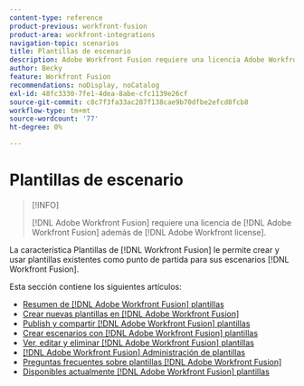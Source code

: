 ```yaml
---
content-type: reference
product-previous: workfront-fusion
product-area: workfront-integrations
navigation-topic: scenarios
title: Plantillas de escenario
description: Adobe Workfront Fusion requiere una licencia Adobe Workfront Fusion además de una licencia Adobe Workfront.
author: Becky
feature: Workfront Fusion
recommendations: noDisplay, noCatalog
exl-id: 48fc3330-7fe1-4dea-8abe-cfc1139e26cf
source-git-commit: c8c7f3fa33ac287f138cae9b70dfbe2efcd8fcb8
workflow-type: tm+mt
source-wordcount: '77'
ht-degree: 0%

---
```


# Plantillas de escenario

>[!INFO]
>
>[!DNL Adobe Workfront Fusion] requiere una licencia de [!DNL Adobe Workfront Fusion] además de [!DNL Adobe Workfront license].

La característica Plantillas de [!DNL Workfront Fusion] le permite crear y usar plantillas existentes como punto de partida para sus escenarios [!DNL Workfront Fusion].

Esta sección contiene los siguientes artículos:

* [Resumen de [!DNL Adobe Workfront Fusion] plantillas](/help/quicksilver/workfront-fusion/scenarios/templates/fusion-templates-overview.md)
* [Crear nuevas plantillas en [!DNL Adobe Workfront Fusion]](../../../workfront-fusion/scenarios/templates/create-new-fusion-templates.md)
* [Publish y compartir [!DNL Adobe Workfront Fusion] plantillas](../../../workfront-fusion/scenarios/templates/publish-and-share-fusion-templates.md)
* [Crear escenarios con [!DNL Adobe Workfront Fusion] plantillas](../../../workfront-fusion/scenarios/templates/create-scenarios-with-fusion-templates.md)
* [Ver, editar y eliminar [!DNL Adobe Workfront Fusion] plantillas](../../../workfront-fusion/scenarios/templates/view-edit-and-delete-fusion-templates.md)
* [[!DNL Adobe Workfront Fusion] Administración de plantillas](../../../workfront-fusion/scenarios/templates/fusion-templates-adminstration.md)
* [Preguntas frecuentes sobre plantillas [!DNL Adobe Workfront Fusion]](../../../workfront-fusion/scenarios/templates/fusion-templates-faqs.md)
* [Disponibles actualmente [!DNL Adobe Workfront Fusion] plantillas](../../../workfront-fusion/scenarios/templates/currently-available-fusion-templates.md)

